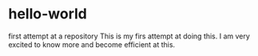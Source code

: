# hello-world
first attempt at a repository
This is my firs attempt at doing this.  I am very excited to know more and become efficient at this. 
